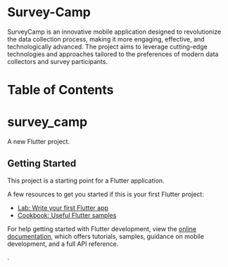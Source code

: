 # Survey-Camp

SurveyCamp is an innovative mobile application designed to revolutionize the data collection process, making it more engaging, effective, and technologically advanced. The project aims to leverage cutting-edge technologies and approaches tailored to the preferences of modern data collectors and survey participants.

# Table of Contents

# survey_camp

A new Flutter project.

## Getting Started

This project is a starting point for a Flutter application.

A few resources to get you started if this is your first Flutter project:

- [Lab: Write your first Flutter app](https://docs.flutter.dev/get-started/codelab)
- [Cookbook: Useful Flutter samples](https://docs.flutter.dev/cookbook)

For help getting started with Flutter development, view the
[online documentation](https://docs.flutter.dev/), which offers tutorials,
samples, guidance on mobile development, and a full API reference.

.
